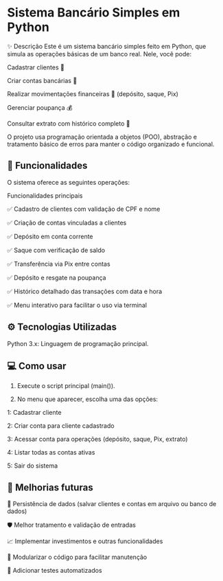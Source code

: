 # Sistema Bancário Simples em Python

✨ Descrição
Este é um sistema bancário simples feito em Python, que simula as operações básicas de um banco real. Nele, você pode:

Cadastrar clientes 👤

Criar contas bancárias 🏧

Realizar movimentações financeiras 💸 (depósito, saque, Pix)

Gerenciar poupança 💰

Consultar extrato com histórico completo 🧾

O projeto usa programação orientada a objetos (POO), abstração e tratamento básico de erros para manter o código organizado e funcional.

## 🚀 Funcionalidades
O sistema oferece as seguintes operações:

Funcionalidades principais

✅ Cadastro de clientes com validação de CPF e nome

✅ Criação de contas vinculadas a clientes

✅ Depósito em conta corrente

✅ Saque com verificação de saldo

✅ Transferência via Pix entre contas

✅ Depósito e resgate na poupança

✅ Histórico detalhado das transações com data e hora

✅ Menu interativo para facilitar o uso via terminal

## ⚙️ Tecnologias Utilizadas
Python 3.x: Linguagem de programação principal.

## 💻 Como usar
1. Execute o script principal (main()).

2. No menu que aparecer, escolha uma das opções:

1: Cadastrar cliente

2: Criar conta para cliente cadastrado

3: Acessar conta para operações (depósito, saque, Pix, extrato)

4: Listar todas as contas ativas

5: Sair do sistema

## 🔧 Melhorias futuras

💾 Persistência de dados (salvar clientes e contas em arquivo ou banco de dados)

🛡️ Melhor tratamento e validação de entradas

📈 Implementar investimentos e outras funcionalidades

🧩 Modularizar o código para facilitar manutenção

🧪 Adicionar testes automatizados